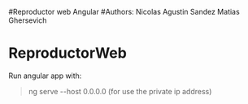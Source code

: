 #Reproductor web Angular
#Authors: 
Nicolas Agustin Sandez
Matias Ghersevich

# ReproductorWeb
Run angular app with:
  > ng serve --host 0.0.0.0 (for use the private ip address)

